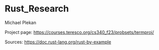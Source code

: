 # Rust_Research
Michael Plekan

Project page: https://courses.teresco.org/cs340_f23/probsets/termproj/

Sources:
https://doc.rust-lang.org/rust-by-example
